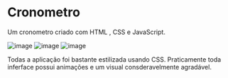 # Cronometro
Um cronometro criado com HTML , CSS e JavaScript.

![image](https://user-images.githubusercontent.com/100701341/161329123-5b3cc43d-f922-4e81-a2f2-2e3f7e7b257f.png)
![image](https://user-images.githubusercontent.com/100701341/161365290-19ae513b-0dda-42c2-93c0-e304c9deb918.png)
![image](https://user-images.githubusercontent.com/100701341/161365316-89daaa45-183b-45c9-99ef-c59114effec1.png)

Todas a aplicação foi bastante estilizada usando CSS. Praticamente toda inferface possui animações e um visual consderavelmente agradável.

